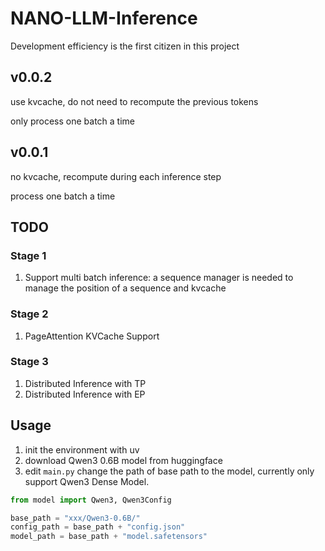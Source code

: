 # NANO-LLM-Inference

Development efficiency is the first citizen in this project

## v0.0.2
use kvcache, do not need to recompute the previous tokens

only process one batch a time

## v0.0.1
no kvcache, recompute during each inference step

process one batch a time

## TODO

### Stage 1
1. Support multi batch inference: a sequence manager is needed to manage the position of a sequence and kvcache

### Stage 2
1. PageAttention KVCache Support

### Stage 3
1. Distributed Inference with TP
2. Distributed Inference with EP

## Usage

1. init the environment with uv
2. download Qwen3 0.6B model from huggingface
3. edit `main.py` change the path of base path to the model, currently only support Qwen3 Dense Model.
```python
from model import Qwen3, Qwen3Config

base_path = "xxx/Qwen3-0.6B/"
config_path = base_path + "config.json"
model_path = base_path + "model.safetensors"
```
